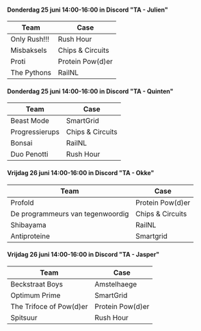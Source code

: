 #### Donderdag 25 juni 14:00-16:00 in Discord "TA - Julien"

| Team                                                                              | Case             |
|-----------------------------------------------------------------------------------|------------------|
| Only Rush!!!                                                                      | Rush Hour        |
| Misbaksels                                                                        | Chips & Circuits |
| Proti                                                                             | Protein Pow(d)er |
| The Pythons                                                                       | RailNL           |


#### Donderdag 25 juni 14:00-16:00 in Discord "TA - Quinten"

| Team                                                                              | Case             |
|-----------------------------------------------------------------------------------|------------------|
| Beast Mode                                                                        | SmartGrid        |
| Progressierups                                                                    | Chips & Circuits |
| Bonsai                                                                            | RailNL           |
| Duo Penotti                                                                       | Rush Hour        |


#### Vrijdag 26 juni 14:00-16:00 in Discord "TA - Okke"

| Team                                                                              | Case             |
|-----------------------------------------------------------------------------------|------------------|
| Profold                                                                           | Protein Pow(d)er |
| De programmeurs van tegenwoordig                                                  | Chips & Circuits |
| Shibayama                                                                         | RailNL           |
| Antiproteine                                                                      | Smartgrid        |



#### Vrijdag 26 juni 14:00-16:00 in Discord "TA - Jasper"

| Team                                                                              | Case             |
|-----------------------------------------------------------------------------------|------------------|
| Beckstraat Boys                                                                   | Amstelhaege      |
| Optimum Prime                                                                     | SmartGrid        |
| The Trifoce of Pow(d)er                                                           | Protein Pow(d)er |
| Spitsuur                                                                          | Rush Hour        |
